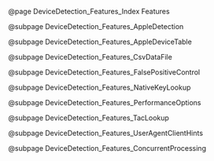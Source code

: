 @page DeviceDetection_Features_Index Features

@subpage DeviceDetection_Features_AppleDetection

@subpage DeviceDetection_Features_AppleDeviceTable

@subpage DeviceDetection_Features_CsvDataFile

@subpage DeviceDetection_Features_FalsePositiveControl

@subpage DeviceDetection_Features_NativeKeyLookup

@subpage DeviceDetection_Features_PerformanceOptions

@subpage DeviceDetection_Features_TacLookup

@subpage DeviceDetection_Features_UserAgentClientHints

@subpage DeviceDetection_Features_ConcurrentProcessing